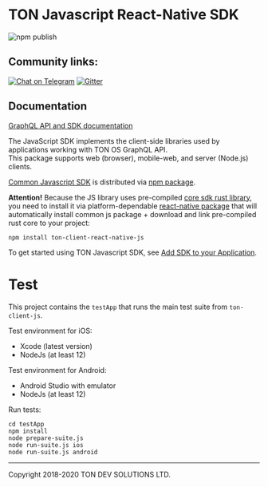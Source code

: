 # TON Javascript React-Native SDK
![npm publish](https://github.com/tonlabs/ton-client-react-native-js/workflows/npm%20publish/badge.svg)


## Community links:

[![Chat on Telegram](https://img.shields.io/badge/chat-on%20telegram-9cf.svg)](https://t.me/ton_sdk)  [![Gitter](https://badges.gitter.im/ton-sdk/community.svg)](https://gitter.im/ton-sdk/community?utm_source=badge&utm_medium=badge&utm_campaign=pr-badge)

## Documentation

[GraphQL API and SDK documentation](https://docs.ton.dev/86757ecb2/p/92b041-overview)

The JavaScript SDK implements the client-side libraries used by applications working with TON OS GraphQL API.  
This package supports web (browser), mobile-web, and server (Node.js) clients. 

[Common Javascript SDK](https://github.com/tonlabs/ton-client-js) is distributed via [npm package](https://www.npmjs.com/package/ton-client-js).



**Attention!** Because the JS library uses pre-compiled [core sdk rust library](https://github.com/tonlabs/TON-SDK), you need to 
install it via platform-dependable [react-native package](https://www.npmjs.com/package/ton-client-react-native-js)  that will automatically 
install common js package +  download and link pre-compiled rust core to your project:

```shell script
npm install ton-client-react-native-js

```

To get started using TON Javascript SDK, see [Add SDK to your Application](https://docs.ton.dev/86757ecb2/p/61b5eb-nodejs).


# Test

This project contains the `testApp` that runs the main test suite from `ton-client-js`.

Test environment for iOS:

- Xcode (latest version)
- NodeJs (at least 12)

Test environment for Android:

- Android Studio with emulator
- NodeJs (at least 12)

Run tests:

```shell script
cd testApp
npm install
node prepare-suite.js
node run-suite.js ios
node run-suite.js android
```

---
Copyright 2018-2020 TON DEV SOLUTIONS LTD.
